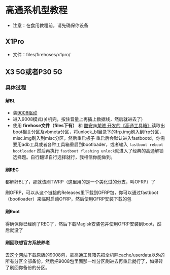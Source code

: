 # 高通系机型教程

* 注意：在食用教程前，请先确保你设备

## X1Pro

* 文件：files/firehoses/x1pro/

## X3 5G或者P30 5G

### 具体过程

#### 解BL

* 装[9008驱动](https://kdxf.work/%E9%AB%98%E9%80%9A%E6%9C%BA%E5%9E%8B/x3-5G/%E9%A9%B1%E5%8A%A8)
* 进入9008模式(关机完，按住音量上再插上数据线，然后就进去了)
* 使用 **firehose文件（files下有）** 和 [酷安@某贼 开发的《高通工具箱》](https://syxz.lanzoue.com/b01g1c7ve "（密码bulf）")读取出boot相关分区及vbmeta分区，将unlock_bl目录下的frp.img刷入到frp分区，misc.img刷入到misc分区，然后重启板子
  重启后会默认进入fastbootd，你需要用adb工具或者各种工具箱重启到bootloader，或者输入 `fastboot reboot bootloader` 然后再执行 `fastboot flashing unlock`就进入了经典的高通解锁选择题。自行翻译自行选择就行，我相信你能做到。

#### 刷REC

都解好BL了，那就该刷TWRP（这里用的是一个美化过的分支，叫OFRP）了

刷OFRP，可以从这个链接的Releases里下载到OFRP包，你可以通过fastboot（bootloader）来临时启动OFRP，然后使用OFRP安装下载的包

#### 刷Root

得确保你已经刷了REC了，然后下载Magisk安装包并使用OFRP安装到boot，然后就没了

#### 刷回联想官方系统养老

去[这个网站](https://mirrors-obs-1.lolinet.com/firmware/lenowow/2021/Tab_P11_5G/TB-J607Z/)下载原版的9008包，拿高通工具箱先把全机除cache/userdata以外的所有分区全部备份，然后把9008包里面那一堆分区刷进去再重启就行了，如果砖了刷回你备份的分区。
